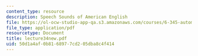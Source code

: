 ```yaml
---
content_type: resource
description: Speech Sounds of American English
file: https://ol-ocw-studio-app-qa.s3.amazonaws.com/courses/6-345-automatic-speech-recognition-spring-2003/50d1a4af0b8168977cd205dba8c4f414_lecture34new.pdf
file_type: application/pdf
resourcetype: Document
title: lecture34new.pdf
uid: 50d1a4af-0b81-6897-7cd2-05dba8c4f414
---
```

